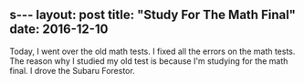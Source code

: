 s---
layout: post
title: "Study For The Math Final"
date: 2016-12-10
---

Today, I went over the old math tests. I fixed all the errors on the math tests. The reason why I studied my old test is because I'm studying for the math final. I drove the Subaru Forestor.
